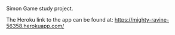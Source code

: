 Simon Game study project.

The Heroku link to the app can be found at:
https://mighty-ravine-56358.herokuapp.com/

